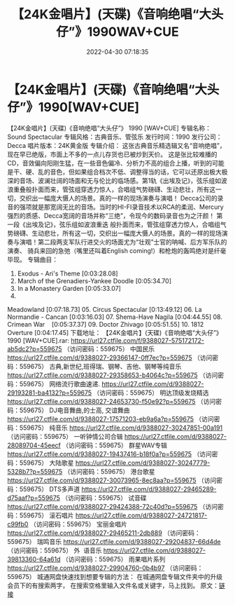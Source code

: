 ﻿---
title: 【24K金唱片】(天碟)《音响绝唱“大头仔”》1990WAV+CUE
date: 2022-04-30 07:18:35
categories: 试音碟、非卖品、发烧碟
tags: 纯音雅乐
---
# 【24K金唱片】(天碟)《音响绝唱“大头仔”》1990[WAV+CUE]

【24K金唱片】(天碟)《音响绝唱“大头仔”》 1990
[WAV+CUE]
专辑名称：Sound
Spectacular
专辑风格：古典音乐、管弦乐
发行时间：1990
发行公司：Decca
唱片版本：24K黄金版
专辑介绍：
这张古典音乐精选辑又名“音响绝唱”，现在早已绝版，市面上不多的一点儿存货也已被炒到天价。
这是张比较难播的CD，音效偏向阳刚生猛，在一些音色偏冷、分析力不高的组合上播，听到的可能是干、硬、乱的音色，但如果组合档次不低、调整得当的话，它可以还原出极大极深的音场、波澜壮阔的场面和无与伦比的临场感。第1轨《出埃及记》，弦乐组如波浪重叠般扑面而来，管弦组穿透力惊人，合唱组气势磅礴、生动悲壮，所有这一切，交织出一幅庞大慑人的场景。真的一样的现场演奏与演唱！
Decca公司的录音的强项就是那宽阔无比的音场。当时的HI-FI录音技术以RCA的柔润、Mercury强烈的质感、Decca宽阔的音场并称“三绝”，令现今的数码录音也为之汗颜！
第一段《出埃及记》，弦乐组如波浪重迭
般扑面而来，管弦组穿透力惊人，合唱组气势磅礴、生动悲壮，所有这一切，交织出一幅庞大慑人的场景。真的一样的现场演奏与演唱！第二段两支军队行进交火的场面尤为“壮观”士官的呐喊、后方军乐队的演奏、
骑兵来回的急弛（嘴里还叫着English
coming!）和枪炮的轰鸣绝对是纤毫毕现。
专辑曲目：
01. Exodus - Ari's
Theme
[0:03:28.08]
02. March of the
Grenadiers-Yankee Doodle
[0:05:34.70]
03. In a Monastery
Garden
[0:05:33.07]
04.
Meadowland
[0:07:18.73]
05. Circus
Spectacular
[0:13:49.12]
06. La Normandie -
Cancan
[0:03:16.03]
07. Shema-Have
Nagila
[0:04:44.55]
08. Crimean
War    [0:05:37.37]
09. Doctor
Zhivago
[0:05:51.55]
10. 1812
Overture
[0:04:17.45]
下载地址：
【24K金唱片】(天碟)《音响绝唱“大头仔”》 1990 [WAV+CUE].rar: https://url27.ctfile.com/f/9388027-575172172-ab5dc2?p=559675
（访问密码：559675）
中国民乐
https://url27.ctfile.com/d/9388027-29366147-0ff7ec?p=559675
（访问密码：559675）
古典,新世纪,班得瑞、钢琴、吉他、钢琴等纯音乐
https://url27.ctfile.com/d/9388027-29358653-b4064c?p=559675
（访问密码：559675）
网络流行歌曲速递.
https://url27.ctfile.com/d/9388027-29193281-ba4132?p=559675
（访问密码：559675）
明达顶级发烧精选
https://url27.ctfile.com/d/9388027-24653730-f50e92?p=559675
（访问密码：559675）
DJ电音舞曲,的士高, 交谊舞曲
https://url27.ctfile.com/d/9388027-17571203-eb9a6a?p=559675
（访问密码：559675）
纯音乐
https://url27.ctfile.com/d/9388027-30247851-00a191
（访问密码：559675）
一听钟情公司合辑
https://url27.ctfile.com/d/9388027-28089704-45eecf
（访问密码：559675）
群星WAV专辑
https://url27.ctfile.com/d/9388027-19437416-b18f0a?p=559675
（访问密码：559675）
大陆歌星
https://url27.ctfile.com/d/9388027-30247779-5328b7?p=559675
（访问密码：559675）
港台歌星
https://url27.ctfile.com/d/9388027-30073965-8ec8aa?p=559675
（访问密码：559675）
DTS多声道
https://url27.ctfile.com/d/9388027-29465289-d75aaf?p=559675
（访问密码：559675）
试音碟
https://url27.ctfile.com/d/9388027-29424388-72c40d?p=559675
（访问密码：559675）
滚石唱片
https://url27.ctfile.com/d/9388027-24721817-c99fb0
（访问密码：559675）
宝丽金唱片
https://url27.ctfile.com/d/9388027-29465211-2db889
（访问密码：559675）
瑞鸣音乐
https://url27.ctfile.com/d/9388027-29204837-66d4de
（访问密码：559675）
外  语音乐
https://url27.ctfile.com/d/9388027-39813360-64a61d
（访问密码：559675）
雨果唱片系列
https://url27.ctfile.com/d/9388027-29904760-0b4b97
（访问密码：559675）
城通网盘快速找到想要专辑的方法：
在城通网盘专辑文件夹中的升级会员下的有搜索两字，
在搜索空格里输入文件名或关键字，马上找到。
原文：[链接](https://blog.sina.com.cn/s/blog_1647c7e7601030wy0.html)